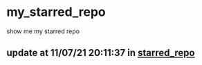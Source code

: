 # my_starred_repo
show me my starred repo

update at 11/07/21 20:11:37 in [starred_repo](./index.html)
---

